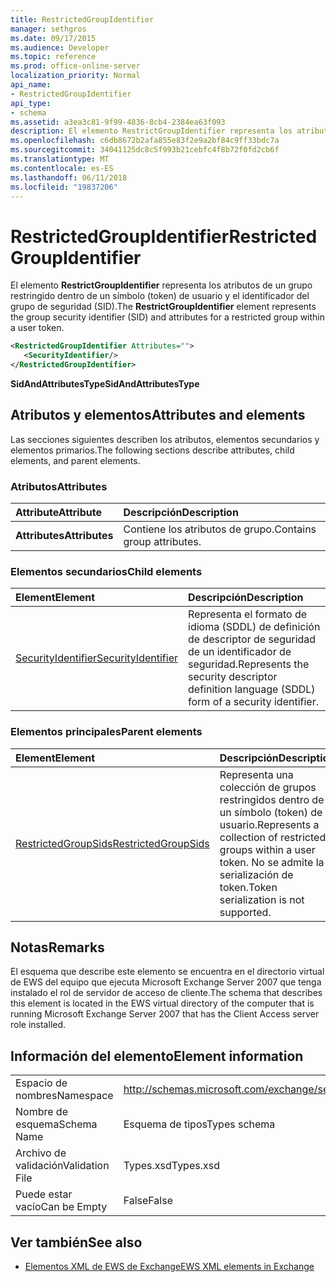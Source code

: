 ```yaml
---
title: RestrictedGroupIdentifier
manager: sethgros
ms.date: 09/17/2015
ms.audience: Developer
ms.topic: reference
ms.prod: office-online-server
localization_priority: Normal
api_name:
- RestrictedGroupIdentifier
api_type:
- schema
ms.assetid: a3ea3c81-9f99-4836-8cb4-2384ea63f093
description: El elemento RestrictGroupIdentifier representa los atributos de un grupo restringido dentro de un símbolo (token) de usuario y el identificador del grupo de seguridad (SID).
ms.openlocfilehash: c6db8672b2afa855e83f2e9a2bf84c9ff33bdc7a
ms.sourcegitcommit: 34041125dc8c5f993b21cebfc4f8b72f0fd2cb6f
ms.translationtype: MT
ms.contentlocale: es-ES
ms.lasthandoff: 06/11/2018
ms.locfileid: "19837206"
---
```

# <a name="restrictedgroupidentifier"></a><span data-ttu-id="9d0a9-103">RestrictedGroupIdentifier</span><span class="sxs-lookup"><span data-stu-id="9d0a9-103">RestrictedGroupIdentifier</span></span>

<span data-ttu-id="9d0a9-104">El elemento **RestrictGroupIdentifier** representa los atributos de un grupo restringido dentro de un símbolo (token) de usuario y el identificador del grupo de seguridad (SID).</span><span class="sxs-lookup"><span data-stu-id="9d0a9-104">The **RestrictGroupIdentifier** element represents the group security identifier (SID) and attributes for a restricted group within a user token.</span></span> 
  
```xml
<RestrictedGroupIdentifier Attributes="">
   <SecurityIdentifier/>
</RestrictedGroupIdentifier>
```

 <span data-ttu-id="9d0a9-105">**SidAndAttributesType**</span><span class="sxs-lookup"><span data-stu-id="9d0a9-105">**SidAndAttributesType**</span></span>
## <a name="attributes-and-elements"></a><span data-ttu-id="9d0a9-106">Atributos y elementos</span><span class="sxs-lookup"><span data-stu-id="9d0a9-106">Attributes and elements</span></span>

<span data-ttu-id="9d0a9-107">Las secciones siguientes describen los atributos, elementos secundarios y elementos primarios.</span><span class="sxs-lookup"><span data-stu-id="9d0a9-107">The following sections describe attributes, child elements, and parent elements.</span></span>
  
### <a name="attributes"></a><span data-ttu-id="9d0a9-108">Atributos</span><span class="sxs-lookup"><span data-stu-id="9d0a9-108">Attributes</span></span>

|<span data-ttu-id="9d0a9-109">**Attribute**</span><span class="sxs-lookup"><span data-stu-id="9d0a9-109">**Attribute**</span></span>|<span data-ttu-id="9d0a9-110">**Descripción**</span><span class="sxs-lookup"><span data-stu-id="9d0a9-110">**Description**</span></span>|
|:-----|:-----|
|<span data-ttu-id="9d0a9-111">**Attributes**</span><span class="sxs-lookup"><span data-stu-id="9d0a9-111">**Attributes**</span></span> <br/> |<span data-ttu-id="9d0a9-112">Contiene los atributos de grupo.</span><span class="sxs-lookup"><span data-stu-id="9d0a9-112">Contains group attributes.</span></span>  <br/> |
   
### <a name="child-elements"></a><span data-ttu-id="9d0a9-113">Elementos secundarios</span><span class="sxs-lookup"><span data-stu-id="9d0a9-113">Child elements</span></span>

|<span data-ttu-id="9d0a9-114">**Element**</span><span class="sxs-lookup"><span data-stu-id="9d0a9-114">**Element**</span></span>|<span data-ttu-id="9d0a9-115">**Descripción**</span><span class="sxs-lookup"><span data-stu-id="9d0a9-115">**Description**</span></span>|
|:-----|:-----|
|[<span data-ttu-id="9d0a9-116">SecurityIdentifier</span><span class="sxs-lookup"><span data-stu-id="9d0a9-116">SecurityIdentifier</span></span>](securityidentifier.md) <br/> |<span data-ttu-id="9d0a9-117">Representa el formato de idioma (SDDL) de definición de descriptor de seguridad de un identificador de seguridad.</span><span class="sxs-lookup"><span data-stu-id="9d0a9-117">Represents the security descriptor definition language (SDDL) form of a security identifier.</span></span>  <br/> |
   
### <a name="parent-elements"></a><span data-ttu-id="9d0a9-118">Elementos principales</span><span class="sxs-lookup"><span data-stu-id="9d0a9-118">Parent elements</span></span>

|<span data-ttu-id="9d0a9-119">**Element**</span><span class="sxs-lookup"><span data-stu-id="9d0a9-119">**Element**</span></span>|<span data-ttu-id="9d0a9-120">**Descripción**</span><span class="sxs-lookup"><span data-stu-id="9d0a9-120">**Description**</span></span>|
|:-----|:-----|
|[<span data-ttu-id="9d0a9-121">RestrictedGroupSids</span><span class="sxs-lookup"><span data-stu-id="9d0a9-121">RestrictedGroupSids</span></span>](restrictedgroupsids.md) <br/> |<span data-ttu-id="9d0a9-122">Representa una colección de grupos restringidos dentro de un símbolo (token) de usuario.</span><span class="sxs-lookup"><span data-stu-id="9d0a9-122">Represents a collection of restricted groups within a user token.</span></span> <span data-ttu-id="9d0a9-123">No se admite la serialización de token.</span><span class="sxs-lookup"><span data-stu-id="9d0a9-123">Token serialization is not supported.</span></span>  <br/> |
   
## <a name="remarks"></a><span data-ttu-id="9d0a9-124">Notas</span><span class="sxs-lookup"><span data-stu-id="9d0a9-124">Remarks</span></span>

<span data-ttu-id="9d0a9-125">El esquema que describe este elemento se encuentra en el directorio virtual de EWS del equipo que ejecuta Microsoft Exchange Server 2007 que tenga instalado el rol de servidor de acceso de cliente.</span><span class="sxs-lookup"><span data-stu-id="9d0a9-125">The schema that describes this element is located in the EWS virtual directory of the computer that is running Microsoft Exchange Server 2007 that has the Client Access server role installed.</span></span>
  
## <a name="element-information"></a><span data-ttu-id="9d0a9-126">Información del elemento</span><span class="sxs-lookup"><span data-stu-id="9d0a9-126">Element information</span></span>

|||
|:-----|:-----|
|<span data-ttu-id="9d0a9-127">Espacio de nombres</span><span class="sxs-lookup"><span data-stu-id="9d0a9-127">Namespace</span></span>  <br/> |http://schemas.microsoft.com/exchange/services/2006/types  <br/> |
|<span data-ttu-id="9d0a9-128">Nombre de esquema</span><span class="sxs-lookup"><span data-stu-id="9d0a9-128">Schema Name</span></span>  <br/> |<span data-ttu-id="9d0a9-129">Esquema de tipos</span><span class="sxs-lookup"><span data-stu-id="9d0a9-129">Types schema</span></span>  <br/> |
|<span data-ttu-id="9d0a9-130">Archivo de validación</span><span class="sxs-lookup"><span data-stu-id="9d0a9-130">Validation File</span></span>  <br/> |<span data-ttu-id="9d0a9-131">Types.xsd</span><span class="sxs-lookup"><span data-stu-id="9d0a9-131">Types.xsd</span></span>  <br/> |
|<span data-ttu-id="9d0a9-132">Puede estar vacío</span><span class="sxs-lookup"><span data-stu-id="9d0a9-132">Can be Empty</span></span>  <br/> |<span data-ttu-id="9d0a9-133">False</span><span class="sxs-lookup"><span data-stu-id="9d0a9-133">False</span></span>  <br/> |
   
## <a name="see-also"></a><span data-ttu-id="9d0a9-134">Ver también</span><span class="sxs-lookup"><span data-stu-id="9d0a9-134">See also</span></span>



- [<span data-ttu-id="9d0a9-135">Elementos XML de EWS de Exchange</span><span class="sxs-lookup"><span data-stu-id="9d0a9-135">EWS XML elements in Exchange</span></span>](ews-xml-elements-in-exchange.md)

